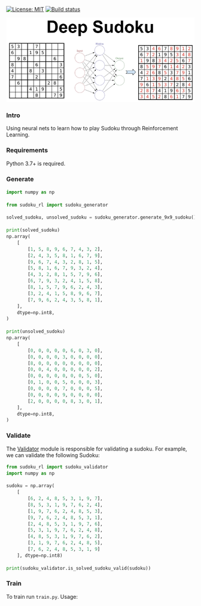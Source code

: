 [![License: MIT](https://img.shields.io/badge/License-MIT-yellow.svg)](https://opensource.org/licenses/MIT)
[![Build status](https://github.com/ankandrew/DeepSudoku/actions/workflows/ci/badge.svg)](https://github.com/ankandrew/DeepSudoku/actions/workflows/ci/badge.svg)


![Deep Sudoku Image](assets/Sudoku_Github.png "Title")


### Intro

Using neural nets to learn how to play Sudoku through Reinforcement Learning.

### Requirements

Python 3.7+ is required.

### Generate


```python
import numpy as np

from sudoku_rl import sudoku_generator

solved_sudoku, unsolved_sudoku = sudoku_generator.generate_9x9_sudoku()

print(solved_sudoku)
np.array(
    [
        [1, 5, 8, 9, 6, 7, 4, 3, 2],
        [2, 4, 3, 5, 8, 1, 6, 7, 9],
        [9, 6, 7, 4, 3, 2, 8, 1, 5],
        [5, 8, 1, 6, 7, 9, 3, 2, 4],
        [4, 3, 2, 8, 1, 5, 7, 9, 6],
        [6, 7, 9, 3, 2, 4, 1, 5, 8],
        [8, 1, 5, 7, 9, 6, 2, 4, 3],
        [3, 2, 4, 1, 5, 8, 9, 6, 7],
        [7, 9, 6, 2, 4, 3, 5, 8, 1],
    ],
    dtype=np.int8,
)

print(unsolved_sudoku)
np.array(
    [
        [0, 0, 0, 0, 0, 6, 0, 3, 0],
        [0, 0, 0, 0, 3, 0, 0, 0, 0],
        [8, 0, 0, 0, 0, 0, 0, 0, 0],
        [0, 0, 4, 0, 0, 0, 0, 0, 2],
        [0, 0, 0, 0, 0, 0, 0, 5, 0],
        [0, 1, 0, 0, 5, 0, 0, 0, 3],
        [0, 0, 0, 0, 7, 0, 0, 0, 5],
        [0, 0, 0, 0, 9, 0, 0, 0, 0],
        [2, 0, 0, 0, 0, 8, 3, 0, 1],
    ],
    dtype=np.int8,
)
```

### Validate

The [Validator](sudoku_rl/sudoku_validator.py) module is responsible for validating a sudoku.
For example, we can validate the following Sudoku:

```python
from sudoku_rl import sudoku_validator
import numpy as np

sudoku = np.array(
    [
        [6, 2, 4, 8, 5, 3, 1, 9, 7],
        [8, 5, 3, 1, 9, 7, 6, 2, 4],
        [1, 9, 7, 6, 2, 4, 8, 5, 3],
        [9, 7, 6, 2, 4, 8, 5, 3, 1],
        [2, 4, 8, 5, 3, 1, 9, 7, 6],
        [5, 3, 1, 9, 7, 6, 2, 4, 8],
        [4, 8, 5, 3, 1, 9, 7, 6, 2],
        [3, 1, 9, 7, 6, 2, 4, 8, 5],
        [7, 6, 2, 4, 8, 5, 3, 1, 9]
    ], dtype=np.int8)

print(sudoku_validator.is_solved_sudoku_valid(sudoku))
```

### Train

To train run `train.py`. Usage:

<!---
TODO: Complete this
-->
